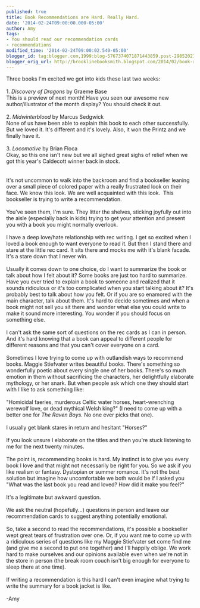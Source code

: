 ```yaml
---
published: true
title: Book Recommendations are Hard. Really Hard.
date: '2014-02-24T09:00:00.000-05:00'
author: Amy
tags:
- You should read our recommendation cards
- recommendations
modified_time: '2014-02-24T09:00:02.540-05:00'
blogger_id: tag:blogger.com,1999:blog-5767374071871443859.post-2985202158311775907
blogger_orig_url: http://brooklinebooksmith.blogspot.com/2014/02/book-recommendations-are-hard-really.html
---
```


Three books I'm excited we got into kids these last two weeks:<br /><br />1. <i>Discovery of Dragons</i> by Graeme Base<br />This is a preview of next month! Have you seen our awesome new author/illustrator of the month display? You should check it out.<br /><br />2. <i>Midwinterblood</i> by Marcus Sedgwick<br />None of us have been able to explain this book to each other successfully. But we loved it. It's different and it's lovely. Also, it won the Printz and we finally have it.<br /><br />3. <i>Locomotive</i> by Brian Floca<br />Okay, so this one isn't new but we all sighed great sighs of relief when we got this year's Caldecott winner back in stock.<br /><br /><br />It's not uncommon to walk into the backroom and find a bookseller leaning over a small piece of colored paper with a really frustrated look on their face. We know this look. We are well acquainted with this look. &nbsp;This bookseller is trying to write a recommendation.<br /><br />You've seen them, I'm sure. They litter the shelves, sticking joyfully out into the aisle (especially back in kids) trying to get your attention and present you with a book you might normally overlook.<br /><br />I have a deep love/hate relationship with rec writing. I get so excited when I loved a book enough to want everyone to read it. But then I stand there and stare at the little rec card. It sits there and mocks me with it's blank facade. It's a stare down that I never win.<br /><br />Usually it comes down to one choice, do I want to summarize the book or talk about how I felt about it? Some books are just too hard to summarize. Have you ever tried to explain a book to someone and realized that it sounds ridiculous or it's too complicated when you start talking about it? It's probably best to talk about how you felt. Or if you are so enamored with the main character, talk about them. It's hard to decide sometimes and when a book might not sell you sit there and wonder what else you could write to make it sound more interesting. You wonder if you should focus on something else.<br /><br />I can't ask the same sort of questions on the rec cards as I can in person. And it's hard knowing that a book can appeal to different people for different reasons and that you can't cover everyone on a card.<br /><br />Sometimes I love trying to come up with outlandish ways to recommend books. Maggie Stiefvater writes beautiful books. There's something so wonderfully poetic about every single one of her books. There's so much emotion in them without sacrificing the characters, her delightfully elaborate mythology, or her snark. But when people ask which one they should start with I like to ask something like:<br /><br />"Homicidal faeries, murderous Celtic water horses, heart-wrenching werewolf love, or dead mythical Welsh king?" (I need to come up with a better one for <i>The Raven Boys.</i> No one ever picks that one).<br /><br />I usually get blank stares in return and hesitant "Horses?"<br /><br />If you look unsure I elaborate on the titles and then you're stuck listening to me for the next twenty minutes.<br /><br />The point is, recommending books is hard. My instinct is to give you every book I love and that might not necessarily be right for you. So we ask if you like realism or fantasy. Dystopian or summer romance. It's not the best solution but imagine how uncomfortable we both would be if I asked you "What was the last book you read and loved? How did it make you feel?"<br /><br />It's a legitimate but awkward question.<br /><br />We ask the neutral (hopefully...) questions in person and leave our recommendation cards to suggest anything potentially emotional.<br /><br />So, take a second to read the recommendations, it's possible a bookseller wept great tears of frustration over one. Or, if you want me to come up with a ridiculous series of questions like my Maggie Stiefvater set come find me (and give me a second to put one together) and I'll happily oblige. We work hard to make ourselves and our opinions available even when we're not in the store in person (the break room couch isn't big enough for everyone to sleep there at one time).<br /><br />If writing a recommendation is this hard I can't even imagine what trying to write the summary for a book jacket is like.<br /><br />-Amy